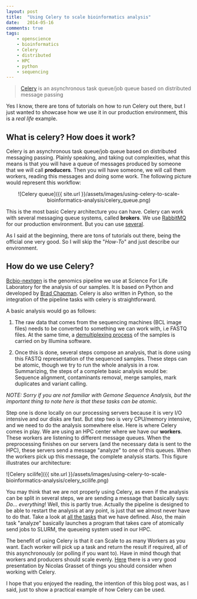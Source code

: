 ```yaml
---
layout: post
title:  "Using Celery to scale bioinformatics analysis"
date:   2014-05-16
comments: true
tags:
    - openscience
    - bioinformatics
    - Celery
    - distributed
    - HPC
    - python
    - sequencing
---
```

> [Celery][celery] is an asynchronous task queue/job queue based on distributed message passing

Yes I know, there are tons of tutorials on how to run Celery out there, but I just
wanted to showcase how we use it in our production environment, this is a _real life_ example.

<!--more-->

## What is celery? How does it work?
Celery is an asynchronous task queue/job queue based on distributed messaging passing.
Plainly speaking, and taking out complexities, what this means is that you will have a
queue of messages produced by someone that we will call **producers**. Then you will have someone,
we will call them workers, reading this messages and doing some work. The following picture would represent this workflow:

<center>
![Celery queue]({{ site.url }}/assets/images/using-celery-to-scale-bioinformatics-analysis/celery_queue.png)
</center>

This is the most basic Celery architecture you can have. Celery can work with several
messaging queue systems, called **brokers**. We use [RabbitMQ][rabbit] for our production
environment. But you can use [several][brokers].

As I said at the beginning, there are tons of tutorials out there, being the official
one very good. So I will skip the "_How-To_" and just describe our environment.

## How do we use Celery?
[Bcbio-nextgen][bcbio] is the genomics pipeline we use at Science For Life Laboratory
for the analysis of our samples. It is based on Python and developed by [Brad Chapman][brad].
Celery is also written in Python, so the integration of the pipeline tasks with celery is straightforward.

A basic analysis would go as follows:

1. The raw data that comes from the sequencing machines (BCL image files) needs
to be converted to something we can work with, i.e FASTQ files. At the same time,
a [demultiplexing process][demux] of the samples is carried on by Illumina software.

2. Once this is done, several steps compose an analysis, that is done using this FASTQ
representation of the sequenced samples. These steps can be atomic, though we try
to run the whole analysis in a row. Summarizing, the steps of a complete basic
analysis would be: Sequence alignment, contaminants removal, merge samples, mark duplicates and variant calling.

_NOTE: Sorry if you are not familiar with Gemone Sequence Analysis, but the important thing to note here is that these tasks can be atomic._

Step one is done locally on our processing servers because it is very I/O intensive and our disks are fast.
But step two is very CPU/memory intensive, and we need to do the analysis somewhere else. Here is where
Celery comes in play. We are using an HPC center where we have our **workers**. These workers are
listening to different message queues. When the preprocessing finishes on our servers (and the necessary
data is sent to the HPC), these servers send a message "analyze" to one of this queues.
When the workers pick up this message, the complete analysis starts. This figure illustrates our architecture:

![Celery scilife]({{ site.url }}/assets/images/using-celery-to-scale-bioinformatics-analysis/celery_scilife.png)

You may think that we are not properly using Celery, as even if the analysis can
be split in several steps, we are sending a message that basically says: _Do… everything_!
Well, this is partly true. Actually the pipeline is designed to be able to restart
the analysis at any point, is just that we almost never have to do that. Take a
look at [all the tasks][tasks] that we have defined. Also, the main task "analyze" basically
launches a program that takes care of atomically send jobs to SLURM, the queueing
system used in our HPC.

The benefit of using Celery is that it can Scale to as many Workers as you want.
Each worker will pick up a task and return the result if required, all of this
asynchronously (or polling if you want to). Have in mind though that workers and
producers should scale evenly. [Here][presentation] there is a very good presentation by Nicolas
Grasset of things you should consider when working with Celery.

I hope that you enjoyed the reading, the intention of this blog post was, as I said,
just to show a practical example of how Celery can be used.


[celery]: http://www.celeryproject.org/
[rabbit]: https://www.rabbitmq.com/
[brokers]: http://docs.celeryproject.org/en/latest/getting-started/first-steps-with-celery.html#choosing-a-broker
[bcbio]: https://github.com/SciLifeLab/bcbb/tree/master/nextgen
[brad]: http://bcb.io
[demux]: http://www.pristionchus.org/mediawiki/index.php/Illumina_sequencing_raw_data_analysis#Demultiplexing
[tasks]: https://github.com/SciLifeLab/bcbb/blob/master/nextgen/bcbio/distributed/tasks.py
[presentation]: http://www.slideshare.net/nicolasgrasset/scaling-up-task-processing-with-celery
